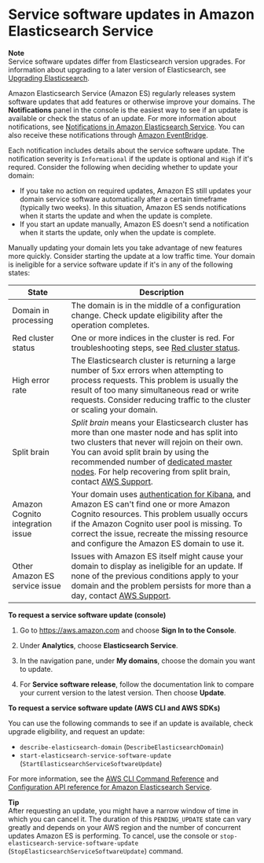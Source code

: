 # Service software updates in Amazon Elasticsearch Service<a name="es-service-software"></a>

**Note**  
Service software updates differ from Elasticsearch version upgrades\. For information about upgrading to a later version of Elasticsearch, see [Upgrading Elasticsearch](es-version-migration.md)\.

Amazon Elasticsearch Service \(Amazon ES\) regularly releases system software updates that add features or otherwise improve your domains\. The **Notifications** panel in the console is the easiest way to see if an update is available or check the status of an update\. For more information about notifications, see [Notifications in Amazon Elasticsearch Service](es-managedomains-notifications.md)\. You can also receive these notifications through [Amazon EventBridge](https://docs.aws.amazon.com/eventbridge/latest/userguide/create-eventbridge-rule.html)\.

Each notification includes details about the service software update\. The notification severity is `Informational` if the update is optional and `High` if it's requred\. Consider the following when deciding whether to update your domain:
+ If you take no action on required updates, Amazon ES still updates your domain service software automatically after a certain timeframe \(typically two weeks\)\. In this situation, Amazon ES sends notifications when it starts the update and when the update is complete\.
+ If you start an update manually, Amazon ES doesn't send a notification when it starts the update, only when the update is complete\.

Manually updating your domain lets you take advantage of new features more quickly\. Consider starting the update at a low traffic time\. Your domain is ineligible for a service software update if it's in any of the following states:


| State | Description | 
| --- | --- | 
| Domain in processing |  The domain is in the middle of a configuration change\. Check update eligibility after the operation completes\.  | 
| Red cluster status |  One or more indices in the cluster is red\. For troubleshooting steps, see [Red cluster status](aes-handling-errors.md#aes-handling-errors-red-cluster-status)\.  | 
| High error rate |  The Elasticsearch cluster is returning a large number of 5*xx* errors when attempting to process requests\. This problem is usually the result of too many simultaneous read or write requests\. Consider reducing traffic to the cluster or scaling your domain\.  | 
| Split brain |  *Split brain* means your Elasticsearch cluster has more than one master node and has split into two clusters that never will rejoin on their own\. You can avoid split brain by using the recommended number of [dedicated master nodes](es-managedomains-dedicatedmasternodes.md)\. For help recovering from split brain, contact [AWS Support](https://console.aws.amazon.com/support/home)\.  | 
| Amazon Cognito integration issue |  Your domain uses [authentication for Kibana](es-cognito-auth.md), and Amazon ES can't find one or more Amazon Cognito resources\. This problem usually occurs if the Amazon Cognito user pool is missing\. To correct the issue, recreate the missing resource and configure the Amazon ES domain to use it\.  | 
| Other Amazon ES service issue |  Issues with Amazon ES itself might cause your domain to display as ineligible for an update\. If none of the previous conditions apply to your domain and the problem persists for more than a day, contact [AWS Support](https://console.aws.amazon.com/support/home)\.  | 

**To request a service software update \(console\)**

1. Go to [https://aws\.amazon\.com](https://aws.amazon.com) and choose **Sign In to the Console**\.

1. Under **Analytics**, choose **Elasticsearch Service**\.

1. In the navigation pane, under **My domains**, choose the domain you want to update\.

1. For **Service software release**, follow the documentation link to compare your current version to the latest version\. Then choose **Update**\.

**To request a service software update \(AWS CLI and AWS SDKs\)**

You can use the following commands to see if an update is available, check upgrade eligibility, and request an update:
+ `describe-elasticsearch-domain` \(`DescribeElasticsearchDomain`\)
+ `start-elasticsearch-service-software-update` \(`StartElasticsearchServiceSoftwareUpdate`\)

For more information, see the [AWS CLI Command Reference](https://docs.aws.amazon.com/cli/latest/reference/) and [Configuration API reference for Amazon Elasticsearch Service](es-configuration-api.md)\.

**Tip**  
After requesting an update, you might have a narrow window of time in which you can cancel it\. The duration of this `PENDING_UPDATE` state can vary greatly and depends on your AWS region and the number of concurrent updates Amazon ES is performing\. To cancel, use the console or `stop-elasticsearch-service-software-update` \(`StopElasticsearchServiceSoftwareUpdate`\) command\.